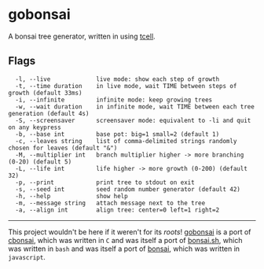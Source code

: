# gobonsai

A bonsai tree generator, written in using [tcell](https://github.com/gdamore/tcell).

## Flags

```
  -l, --live             live mode: show each step of growth
  -t, --time duration    in live mode, wait TIME between steps of growth (default 33ms)
  -i, --infinite         infinite mode: keep growing trees
  -w, --wait duration    in infinite mode, wait TIME between each tree generation (default 4s)
  -S, --screensaver      screensaver mode: equivalent to -li and quit on any keypress
  -b, --base int         base pot: big=1 small=2 (default 1)
  -c, --leaves string    list of comma-delimited strings randomly chosen for leaves (default "&")
  -M, --multiplier int   branch multiplier higher -> more branching (0-20) (default 5)
  -L, --life int         life higher -> more growth (0-200) (default 32)
  -p, --print            print tree to stdout on exit
  -s, --seed int         seed random number generator (default 42)
  -h, --help             show help
  -m, --message string   attach message next to the tree
  -a, --align int        align tree: center=0 left=1 right=2

```

---

This project wouldn't be here if it weren't for its *roots*! [gobonsai](](https://gitlab.com/nothub/gobonsai)) is a port
of [cbonsai](https://gitlab.com/jallbrit/cbonsai), which was written in `C` and was itself a port
of [bonsai.sh](https://gitlab.com/jallbrit/bonsai.sh), which was written in `bash` and was itself a port
of [bonsai](https://avelican.github.io/bonsai/), which was written in `javascript`.
